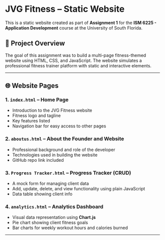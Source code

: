 # JVG Fitness – Static Website

This is a static website created as part of **Assignment 1** for the **ISM 6225 - Application Development** course at the University of South Florida.

## 📌 Project Overview

The goal of this assignment was to build a multi-page fitness-themed website using HTML, CSS, and JavaScript. The website simulates a professional fitness trainer platform with static and interactive elements.

---

## 🌐 Website Pages

### 1. `index.html` – Home Page
- Introduction to the JVG Fitness website
- Fitness logo and tagline
- Key features listed
- Navigation bar for easy access to other pages

### 2. `aboutus.html` – About the Founder and Website
- Professional background and role of the developer
- Technologies used in building the website
- GitHub repo link included

### 3. `Progress Tracker.html` – Progress Tracker (CRUD)
- A mock form for managing client data
- Add, update, delete, and view functionality using plain JavaScript
- Data table showing client info

### 4. `analytics.html` – Analytics Dashboard
- Visual data representation using **Chart.js**
- Pie chart showing client fitness goals
- Bar charts for weekly workout hours and calories burned

---

